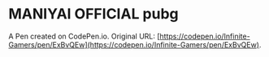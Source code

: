 # MANIYAI OFFICIAL pubg

A Pen created on CodePen.io. Original URL: [https://codepen.io/Infinite-Gamers/pen/ExBvQEw](https://codepen.io/Infinite-Gamers/pen/ExBvQEw).

